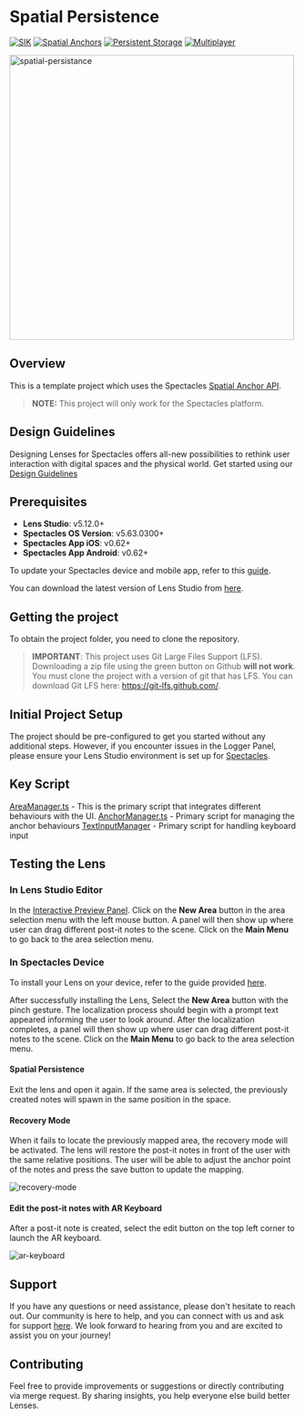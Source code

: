 # Spatial Persistence

[![SIK](https://img.shields.io/badge/SIK-Light%20Gray?color=D3D3D3)](https://developers.snap.com/spectacles/spectacles-frameworks/spectacles-interaction-kit/features/overview?) [![Spatial Anchors](https://img.shields.io/badge/Spatial%20Anchors-Light%20Gray?color=D3D3D3)](https://developers.snap.com/spectacles/about-spectacles-features/apis/spatial-anchors?) [![Persistent Storage](https://img.shields.io/badge/Persistent%20Storage-Light%20Gray?color=D3D3D3)](https://developers.snap.com/lens-studio/features/persistent-cloud-storage/overview?) [![Multiplayer](https://img.shields.io/badge/Multiplayer-Light%20Gray?color=D3D3D3)](https://developers.snap.com/lens-studio/features/lens-cloud/lens-cloud-overview?)

<img src="./README-ref/sample-list-spatial-persistance-rounded-edges.gif" alt="spatial-persistance" width="500" />

## Overview

This is a template project which uses the Spectacles [Spatial Anchor API](https://developers.snap.com/spectacles/about-spectacles-features/apis/spatial-anchors).

> **NOTE:**
> This project will only work for the Spectacles platform.

## Design Guidelines

Designing Lenses for Spectacles offers all-new possibilities to rethink user interaction with digital spaces and the physical world.
Get started using our [Design Guidelines](https://developers.snap.com/spectacles/best-practices/design-for-spectacles/introduction-to-spatial-design)

## Prerequisites

- **Lens Studio**: v5.12.0+
- **Spectacles OS Version**: v5.63.0300+
- **Spectacles App iOS**: v0.62+
- **Spectacles App Android**: v0.62+

To update your Spectacles device and mobile app, refer to this [guide](https://support.spectacles.com/hc/en-us/articles/30214953982740-Updating).

You can download the latest version of Lens Studio from [here](https://ar.snap.com/download?lang=en-US).

## Getting the project

To obtain the project folder, you need to clone the repository.

> **IMPORTANT**:
> This project uses Git Large Files Support (LFS). Downloading a zip file using the green button on Github
> **will not work**. You must clone the project with a version of git that has LFS.
> You can download Git LFS here: https://git-lfs.github.com/.

## Initial Project Setup

The project should be pre-configured to get you started without any additional steps. However, if you encounter issues in the Logger Panel, please ensure your Lens Studio environment is set up for [Spectacles](https://developers.snap.com/spectacles/get-started/start-buiding/preview-panel).

## Key Script

[AreaManager.ts](./Assets/TemplateCode/AreaManager.ts) - This is the primary script that integrates different behaviours with the UI.
[AnchorManager.ts](./Assets/TemplateCode/SpatialPersistence/AnchorManager.ts) - Primary script for managing the anchor behaviours
[TextInputManager](./Assets/TemplateCode/TextInputManager.ts) - Primary script for handling keyboard input

## Testing the Lens

### In Lens Studio Editor

In the [Interactive Preview Panel](https://developers.snap.com/lens-studio/lens-studio-workflow/previewing-your-lens#interactive-preview). Click on the **New Area** button in the area selection menu with the left mouse button. A panel will then show up where user can drag different post-it notes to the scene. Click on the **Main Menu** to go back to the area selection menu.

### In Spectacles Device

To install your Lens on your device, refer to the guide provided [here](https://developers.snap.com/spectacles/get-started/start-buiding/test-lens-on-spectacles).

After successfully installing the Lens, Select the **New Area** button with the pinch gesture. The localization process should begin with a prompt text appeared informing the user to look around. After the localization completes, a panel will then show up where user can drag different post-it notes to the scene. Click on the **Main Menu** to go back to the area selection menu.

#### Spatial Persistence

Exit the lens and open it again. If the same area is selected, the previously created notes will spawn in the same position in the space.

#### Recovery Mode

When it fails to locate the previously mapped area, the recovery mode will be activated. The lens will restore the post-it notes in front of the user with the same relative positions. The user will be able to adjust the anchor point of the notes and press the save button to update the mapping.

<img src="./README-ref/recovery-mode.gif" alt="recovery-mode" />

#### Edit the post-it notes with AR Keyboard

After a post-it note is created, select the edit button on the top left corner to launch the AR keyboard.

<img src="./README-ref/ar-keyboard.gif" alt="ar-keyboard" />

## Support

If you have any questions or need assistance, please don't hesitate to reach out. Our community is here to help, and you can connect with us and ask for support [here](https://www.reddit.com/r/Spectacles/). We look forward to hearing from you and are excited to assist you on your journey!

## Contributing

Feel free to provide improvements or suggestions or directly contributing via merge request. By sharing insights, you help everyone else build better Lenses.
